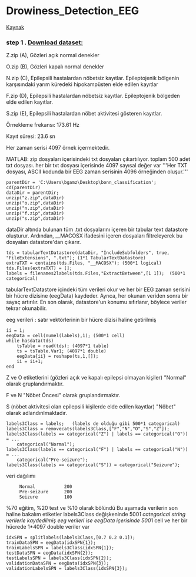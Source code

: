 # Drowiness_Detection_EEG

[Kaynak](https://www.mathworks.com/help/wavelet/ug/time-frequency-convolutional-network-for-eeg-data-classification.html)

### step 1 . [Download dataset:](https://www.upf.edu/web/ntsa/downloads/-/asset_publisher/xvT6E4pczrBw/content/2001-indications-of-nonlinear-deterministic-and-finite-dimensional-structures-in-time-series-of-brain-electrical-activity-dependence-on-recording-regi?inheritRedirect=false&redirect=https://www.upf.edu/web/ntsa/downloads?p_p_id%3D101_INSTANCE_xvT6E4pczrBw%26p_p_lifecycle%3D0%26p_p_state%3Dnormal%26p_p_mode%3Dview%26p_p_col_id%3Dcolumn-1%26p_p_col_count%3D1#.X5Ep-S337UI)

Z.zip (A), Gözleri açık normal denekler

O.zip (B), Gözleri kapalı normal denekler

N.zip (C), Epilepsili hastalardan nöbetsiz kayıtlar. Epileptojenik bölgenin karşısındaki yarım küredeki hipokampüsten elde edilen kayıtlar

F.zip (D), Epilepsili hastalardan nöbetsiz kayıtlar. Epileptojenik bölgeden elde edilen kayıtlar.  

S.zip (E), Epilepsili hastalardan nöbet aktivitesi gösteren kayıtlar.



Örnekleme frekansı: 173.61 Hz

Kayıt süresi: 23.6 sn

Her zaman serisi 4097 örnek içermektedir.

MATLAB:
zip dosyaları içerisindeki txt dosyaları çıkartılıyor. toplam 500 adet txt dosyası. her bir txt dosyası içerisinde 4097 sayısal değer var
'''Her TXT dosyası, ASCII kodunda bir EEG zaman serisinin 4096 örneğinden oluşur.'''
```
parentDir = 'C:\Users\bgamz\Desktop\bonn_classification';
cd(parentDir)
dataDir = parentDir;
unzip("z.zip",dataDir)
unzip("o.zip",dataDir)
unzip("n.zip",dataDir)
unzip("f.zip",dataDir)
unzip("s.zip",dataDir)
```
dataDir altında bulunan tüm .txt dosyalarını içeren bir tabular text datastore oluşturur. Ardından, __MACOSX ifadesini içeren dosyaları filtreleyerek bu dosyaları datastore'dan çıkarır. 

```
tds = tabularTextDatastore(dataDir, "IncludeSubfolders", true, "FileExtensions", ".txt"); (1*1 TabularTextDatastore)
extraTXT = contains(tds.Files, "__MACOSX"); (500*1 logical) 
tds.Files(extraTXT) = [];
labels = filenames2labels(tds.Files,"ExtractBetween",[1 1]);  (500*1 categorical)
```
tabularTextDatastore içindeki tüm verileri okur ve her bir EEG zaman serisini bir hücre dizisine (eegData) kaydeder. Ayrıca, her okunan veriden sonra bir sayaç artırılır. En son olarak, datastore'un konumu sıfırlanır, böylece veriler tekrar okunabilir. 

eeg verileri : satır vektörlerinin bir hücre dizisi haline getirilmiş
```
ii = 1;
eegData = cell(numel(labels),1); (500*1 cell)
while hasdata(tds)
    tsTable = read(tds); (4097*1 table)
    ts = tsTable.Var1; (4097*1 double)
    eegData{ii} = reshape(ts,1,[]);  
    ii = ii+1;
end
```
Z ve O etiketlerini (gözleri açık ve kapalı epilepsi olmayan kişiler) "Normal" olarak gruplandırmaktır. 

F ve N "Nöbet Öncesi" olarak gruplandırmaktır. 

S (nöbet aktivitesi olan epilepsili kişilerde elde edilen kayıtlar) "Nöbet" olarak adlandırılmaktadır.

```
labels3Class = labels;   (labels de olduğu gibi 500*1 categorical)
labels3Class = removecats(labels3Class,["F","N","O","S","Z"]);
labels3Class(labels == categorical("Z") | labels == categorical("O")) = ...
    categorical("Normal");
labels3Class(labels == categorical("F") | labels == categorical("N")) = ...
    categorical("Pre-seizure");
labels3Class(labels == categorical("S")) = categorical("Seizure");
```
veri dağılımı
```
     Normal           200 
     Pre-seizure      200 
     Seizure          100
```
%70 eğitim, %20 test ve %10 olarak bölündü
Bu aşamada verilerin son haline bakalım
etiketler labels3Class değişkeninde 500*1 categorical string verilerle kaydedilmiş
eeg verileri ise eegData içerisinde 500*1 cell ve her bir hücrede 1*4097 double veriler var 
```
idxSPN = splitlabels(labels3Class,[0.7 0.2 0.1]);
trainDataSPN = eegData(idxSPN{1});
trainLabelsSPN = labels3Class(idxSPN{1});
testDataSPN = eegData(idxSPN{2});
testLabelsSPN = labels3Class(idxSPN{2});
validationDataSPN = eegData(idxSPN{3});
validationLabelsSPN = labels3Class(idxSPN{3});
```


